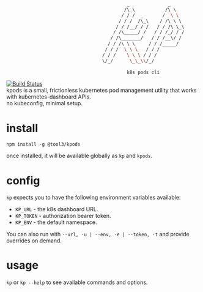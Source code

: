 ```bash
                                            _              _      
                                           /\_\           /\ \    
                                          / / /  _       /  \ \   
                                         / / /  /\_\    / /\ \ \  
                                        / / /__/ / /   / / /\ \_\ 
                                       / /\_____/ /   / / /_/ / / 
                                      / /\_______/   / / /__\/ /  
                                     / / /\ \ \     / / /_____/   
                                    / / /  \ \ \   / / /          
                                   / / /    \ \ \ / / /           
                                   \/_/      \_\_\\/_/
                                   
                                            k8s pods cli                   
```
[![Build Status](https://travis-ci.org/tool3/kpods.svg?branch=master)](https://travis-ci.org/tool3/kpods)   
kpods is a small, frictionless kubernetes pod management utility that works with kubernetes-dashboard APIs.   
no kubeconfig, minimal setup.

# install
`npm install -g @tool3/kpods`

once installed, it will be available globally as `kp` and `kpods`.

# config
`kp` expects you to have the following environment variables available:   
- `KP_URL` - the k8s dashboard URL.   
- `KP_TOKEN` - authorization bearer token.  
- `KP_ENV` - the default namespace.
  
You can also run with `--url, -u | --env, -e | --token, -t` and provide overrides on demand.

# usage
`kp` or `kp --help` to see available commands and options.
